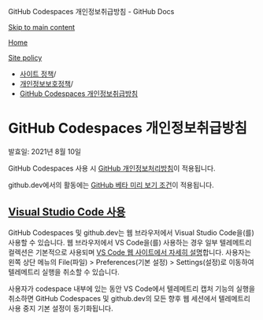GitHub Codespaces 개인정보취급방침 - GitHub Docs

[Skip to main content](#main-content)

[Home](/ko)

[Site policy](/ko/site-policy)

* [사이트 정책](/ko/site-policy)/
* [개인정보보호정책](/ko/site-policy/privacy-policies)/
* [GitHub Codespaces 개인정보취급방침](/ko/site-policy/privacy-policies/github-codespaces-privacy-statement)

GitHub Codespaces 개인정보취급방침
==========

발효일: 2021년 8월 10일

GitHub Codespaces 사용 시 [GitHub 개인정보처리방침](/ko/site-policy/privacy-policies/github-privacy-statement)이 적용됩니다.

github.dev에서의 활동에는 [GitHub 베타 미리 보기 조건](/ko/site-policy/github-terms/github-terms-of-service#j-beta-previews)이 적용됩니다.

[Visual Studio Code 사용](#visual-studio-code-사용)
----------

GitHub Codespaces 및 github.dev는 웹 브라우저에서 Visual Studio Code을(를) 사용할 수 있습니다. 웹 브라우저에서 VS Code을(를) 사용하는 경우 일부 텔레메트리 컬렉션은 기본적으로 사용되며 [VS Code 웹 사이트에서 자세히 설명](https://code.visualstudio.com/docs/getstarted/telemetry)합니다. 사용자는 왼쪽 상단 메뉴의 File(파일) \> Preferences(기본 설정) \> Settings(설정)로 이동하여 텔레메트리 실행을 취소할 수 있습니다.

사용자가 codespace 내부에 있는 동안 VS Code에서 텔레메트리 캡처 기능의 실행을 취소하면 GitHub Codespaces 및 github.dev의 모든 향후 웹 세션에서 텔레메트리 사용 중지 기본 설정이 동기화됩니다.
